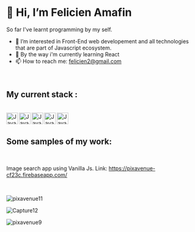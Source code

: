 # 👋 Hi, I’m Felicien Amafin
So far I've learnt programming by my self.
- 👀 I’m interested in Front-End web developement and all technologies that are part of Javascript ecosystem.
- 🌱 By the way i'm currently learning React
- 📫 How to reach me: felicien2@gmail.com
<br/>

## My current stack :
<br/>

<div>
<img align="left" alt="Javascript" width="30px" style="padding right:20px;" src="https://cdn.jsdelivr.net/gh/devicons/devicon@latest/icons/javascript/javascript-original.svg">  

<img align="left" alt="Javascript" width="30px" style="padding right:20px;" src="https://cdn.jsdelivr.net/gh/devicons/devicon@latest/icons/css3/css3-original-wordmark.svg"> 

<img align="left" alt="Javascript" width="30px" style="padding right:20px;" src="https://cdn.jsdelivr.net/gh/devicons/devicon@latest/icons/sass/sass-original.svg"> 

<img align="left" alt="Javascript" width="30px" style="padding right:400px;" src="https://cdn.jsdelivr.net/gh/devicons/devicon@latest/icons/html5/html5-plain-wordmark.svg"> 

<img align="left" alt="Javascript" width="30px" style="padding right:400px;" src="https://cdn.jsdelivr.net/gh/devicons/devicon@latest/icons/react/react-original-wordmark.svg">  
</div> 

<br/>
<br/>

## Some samples of my work:

<br/>

Image search app using Vanilla Js. Link: https://pixavenue-cf23c.firebaseapp.com/

<br/>

![pixavenue11](https://github.com/user-attachments/assets/1fb4becd-2ccd-4ad9-a800-e86e195f8076)

![Capture12](https://github.com/user-attachments/assets/56fabd3a-5e4a-40bb-89a7-f1dacd66a543)

![pixavenue9](https://github.com/user-attachments/assets/f435c11b-cfb0-4888-af45-e49247ac6540)


<!---
Felicien-Amafin/Felicien-Amafin is a ✨ special ✨ repository because its `README.md` (this file) appears on your GitHub profile.
You can click the Preview link to take a look at your changes.
--->
